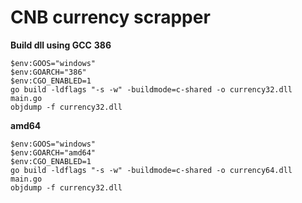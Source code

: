 # CNB currency scrapper


**Build dll using GCC**
**386**
```commandline
$env:GOOS="windows"
$env:GOARCH="386"
$env:CGO_ENABLED=1
go build -ldflags "-s -w" -buildmode=c-shared -o currency32.dll main.go
objdump -f currency32.dll
```

**amd64**
```commandline
$env:GOOS="windows"
$env:GOARCH="amd64"
$env:CGO_ENABLED=1
go build -ldflags "-s -w" -buildmode=c-shared -o currency64.dll main.go
objdump -f currency32.dll
```